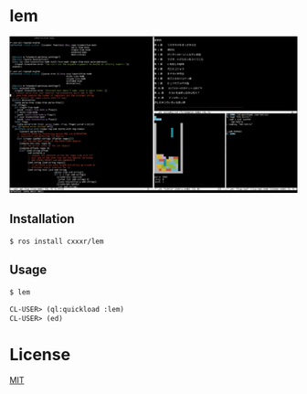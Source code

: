 # lem
![lem simple emacs clone.](./screenshots/screenshot.png)

## Installation
`$ ros install cxxxr/lem`

## Usage
`$ lem`  

    CL-USER> (ql:quickload :lem)
    CL-USER> (ed)

# License
[MIT](https://github.com/cxxxr/lem/blob/master/LICENCE)

